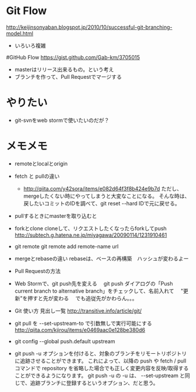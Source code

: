 # Git Flow
http://keijinsonyaban.blogspot.jp/2010/10/successful-git-branching-model.html
* いろいろ複雑

#GitHub Flow
https://gist.github.com/Gab-km/3705015
* masterはリリース出来るもの。という考え
* ブランチを作って、Pull Requestでマージする

# やりたい
* git-svnをweb stormで使いたいのだが？

# メモメモ

* remoteとlocalとorigin

* fetch と pullの違い
   * http://qiita.com/y42sora/items/e082d64f3f8b424e9b7d
    ただし、mergeしたくない時にやってしまうと大変なことになる。
    そんな時は、戻したいコミットのIDを調べて、git reset --hard IDで元に戻せる。

* pullするときにmasterを取り込むと

* forkとclone
   cloneして、リクエストしたくなったらforkしてpush
   http://subtech.g.hatena.ne.jp/miyagawa/20090114/1231910461

* git remote
    git remote add remote-name url

* mergeとrebaseの違い
   rebaseは、ベースの再構築　ハッシュが変わるよー

* Pull Requestの方法

* Web Stormで、git push先を変える
　git push ダイアログの「Push current branch to alternative branch」をチェックして、名前入れて
　"更新"を押すと先が変わる
　でも追従先がかわらん。。。

* Git 使い方 見出し一覧
   http://transitive.info/article/git/

* git pull を --set-upstream-to で引数無しで実行可能にする
http://qiita.com/kjirou/items/e0469aac0e128be380d6

* git config --global push.default upstream

*  git push <repository> <refspec>
  -u オプションを付けると、対象のブランチをリモートリポジトリに追跡させることができます。 これによって、以降の push や fetch / pull コマンドで repository を省略した場合でも正しく変更内容を反映/取得することができるようになります。
  git push -u の -u は、 --set-upstream と同じで、追跡ブランチに登録するというオプション、だと思う。
